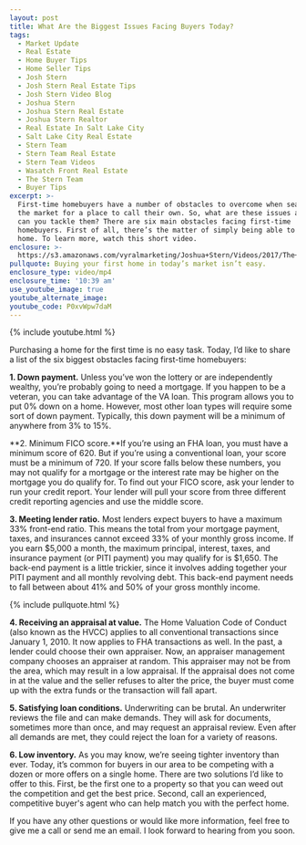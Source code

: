 ```yaml
---
layout: post
title: What Are the Biggest Issues Facing Buyers Today?
tags:
  - Market Update
  - Real Estate
  - Home Buyer Tips
  - Home Seller Tips
  - Josh Stern
  - Josh Stern Real Estate Tips
  - Josh Stern Video Blog
  - Joshua Stern
  - Joshua Stern Real Estate
  - Joshua Stern Realtor
  - Real Estate In Salt Lake City
  - Salt Lake City Real Estate
  - Stern Team
  - Stern Team Real Estate
  - Stern Team Videos
  - Wasatch Front Real Estate
  - The Stern Team
  - Buyer Tips
excerpt: >-
  First-time homebuyers have a number of obstacles to overcome when searching
  the market for a place to call their own. So, what are these issues and how
  can you tackle them? There are six main obstacles facing first-time
  homebuyers. First of all, there’s the matter of simply being able to afford a
  home. To learn more, watch this short video.
enclosure: >-
  https://s3.amazonaws.com/vyralmarketing/Joshua+Stern/Videos/2017/The+Stern+Team-+5+Biggest+Obstacles.mp4
pullquote: Buying your first home in today’s market isn’t easy.
enclosure_type: video/mp4
enclosure_time: '10:39 am'
use_youtube_image: true
youtube_alternate_image:
youtube_code: P0xvWpw7daM
---
```



{% include youtube.html %}

Purchasing a home for the first time is no easy task. Today, I’d like to share a list of the six biggest obstacles facing first-time homebuyers:

**1. Down payment.** Unless you’ve won the lottery or are independently wealthy, you’re probably going to need a mortgage. If you happen to be a veteran, you can take advantage of the VA loan. This program allows you to put 0% down on a home. However, most other loan types will require some sort of down payment. Typically, this down payment will be a minimum of anywhere from 3% to 15%.

**2. Minimum FICO score.**If you’re using an FHA loan, you must have a minimum score of 620. But if you’re using a conventional loan, your score must be a minimum of 720. If your score falls below these numbers, you may not qualify for a mortgage or the interest rate may be higher on the mortgage you do qualify for. To find out your FICO score, ask your lender to run your credit report. Your lender will pull your score from three different credit reporting agencies and use the middle score.

**3. Meeting lender ratio.** Most lenders expect buyers to have a maximum 33% front-end ratio. This means the total from your mortgage payment, taxes, and insurances cannot exceed 33% of your monthly gross income. If you earn $5,000 a month, the maximum principal, interest, taxes, and insurance payment (or PITI payment) you may qualify for is $1,650. The back-end payment is a little trickier, since it involves adding together your PITI payment and all monthly revolving debt. This back-end payment needs to fall between about 41% and 50% of your gross monthly income.

{% include pullquote.html %}

**4. Receiving an appraisal at value.** The Home Valuation Code of Conduct (also known as the HVCC) applies to all conventional transactions since January 1, 2010. It now applies to FHA transactions as well. In the past, a lender could choose their own appraiser. Now, an appraiser management company chooses an appraiser at random. This appraiser may not be from the area, which may result in a low appraisal. If the appraisal does not come in at the value and the seller refuses to alter the price, the buyer must come up with the extra funds or the transaction will fall apart.

**5. Satisfying loan conditions.** Underwriting can be brutal. An underwriter reviews the file and can make demands. They will ask for documents, sometimes more than once, and may request an appraisal review. Even after all demands are met, they could reject the loan for a variety of reasons.

**6. Low inventory.** As you may know, we’re seeing tighter inventory than ever. Today, it’s common for buyers in our area to be competing with a dozen or more offers on a single home. There are two solutions I’d like to offer to this. First, be the first one to a property so that you can weed out the competition and get the best price. Second, call an experienced, competitive buyer's agent who can help match you with the perfect home.

If you have any other questions or would like more information, feel free to give me a call or send me an email. I look forward to hearing from you soon.